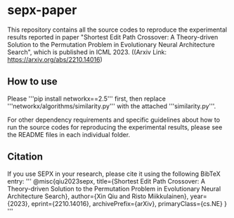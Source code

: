 # sepx-paper

This repository contains all the source codes to reproduce the experimental results reported in paper "Shortest Edit Path Crossover: A Theory-driven Solution to the Permutation Problem in Evolutionary Neural Architecture Search", which is published in ICML 2023. ((Arxiv Link: https://arxiv.org/abs/2210.14016)

## How to use

Please '''pip install networkx==2.5''' first, then replace '''networkx/algorithms/similarity.py''' with the attached '''similarity.py'''. 

For other dependency requirements and specific guidelines about how to run the source codes for reproducing the experimental results, please see the README files in
each individual folder.

## Citation

If you use SEPX in your research, please cite it using the following BibTeX entry:
'''
@misc{qiu2023sepx,
      title={Shortest Edit Path Crossover: A Theory-driven Solution to the Permutation Problem in Evolutionary Neural Architecture Search}, 
      author={Xin Qiu and Risto Miikkulainen},
      year={2023},
      eprint={2210.14016},
      archivePrefix={arXiv},
      primaryClass={cs.NE}
}
'''
